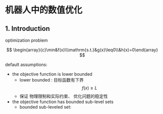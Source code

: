 # 机器人中的数值优化
## 1. Introduction

optimization problem 

$$
\begin{array}{c}\min&f(x)\\\mathrm{s.t.}&g(x)\leq0\\&h(x)=0\end{array}
$$

default assumptions:

- the objective function is lower bounded
    - lower bounded : 目标函数有下界 $$ f(x)\geq L $$
    - 保证 物理限制和实际约束、 优化问题的稳定性 
- the objective function has bounded sub-level sets
    - bounded sub-leveled set: 


